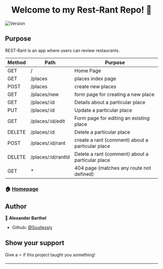 <h1 align="center">Welcome to my Rest-Rant Repo! 👋</h1>
<p>
  <img alt="Version" src="https://img.shields.io/badge/version-0.1-blue.svg?cacheSeconds=2592000" />
</p>

<h2>Purpose</h2>
REST-Rant is an app where users can review restaurants. 

<table>
<thead>
<tr>
<th>Method</th>
<th>Path</th>
<th>Purpose</th>
</tr>
</thead>
<tbody>
<tr>
<td>GET</td>
<td>/</td>
<td>Home Page</td>
</tr>
<tr>
<td>GET</td>
<td>/places</td>
<td>places index page</td>
</tr>
<tr>
<td>POST</td>
<td>/places</td>
<td>create new places</td>
</tr>
<tr>
<td>GET</td>
<td>/places/new</td>
<td>form page for creating a new place</td>
</tr>
<tr>
<td>GET</td>
<td>/places/:id</td>
<td>Details about a particular place</td>
</tr>
<tr>
<td>PUT</td>
<td>/places/:id</td>
<td>Update a particular place</td>
</tr>
<tr>
<td>GET</td>
<td>/places/:id/edit</td>
<td>Form page for editing an existing place</td>
</tr>
<tr>
<td>DELETE</td>
<td>/places/:id</td>
<td>Delete a particular place</td>
</tr>
<tr>
<td>POST</td>
<td>/places/:id/rant</td>
<td>create a rant (comment) about a particular place</td>
</tr>
<tr>
<td>DELETE</td>
<td>/places/:id/rantId</td>
<td>Delete a rant (comment) about a particular place</td>
</tr>
<tr>
<td>GET</td>
<td>*</td>
<td>404 page (matches any route not defined)</td>
</tr>
</tbody>
</table>

### 🏠 [Homepage](https://github.com/Soullessly/project-REST-rant)

## Author

👤 **Alexander Barthel**

* Github: [@Soullessly](https://github.com/Soullessly)

## Show your support

Give a ⭐️ if this project taught you something!

***
